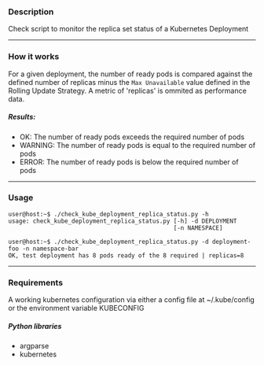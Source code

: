 ### Description
Check script to monitor the replica set status of a Kubernetes Deployment

---

### How it works
For a given deployment,  the number of ready pods is compared against the defined number of replicas minus the `Max Unavailable` value defined in the Rolling Update Strategy.  A metric of 'replicas' is ommited as performance data.

##### Results:
* OK: The number of ready pods exceeds the required number of pods
* WARNING: The number of ready pods is equal to the required number of pods
* ERROR:  The number of ready pods is below the required number of pods

---

### Usage
```console
user@host:~$ ./check_kube_deployment_replica_status.py -h
usage: check_kube_deployment_replica_status.py [-h] -d DEPLOYMENT
                                               [-n NAMESPACE]
 
user@host:~$ ./check_kube_deployment_replica_status.py -d deployment-foo -n namespace-bar
OK, test deployment has 8 pods ready of the 8 required | replicas=8

```
---

### Requirements
A working kubernetes configuration via either a config file at ~/.kube/config or the environment variable KUBECONFIG
 
##### Python libraries
* argparse
* kubernetes
